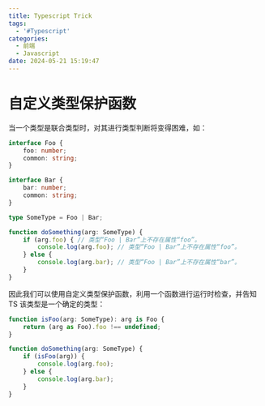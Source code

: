 ```yaml
---
title: Typescript Trick
tags:
  - '#Typescript'
categories:
  - 前端
  - Javascript
date: 2024-05-21 15:19:47
---
```

# 自定义类型保护函数

当一个类型是联合类型时，对其进行类型判断将变得困难，如：

```ts
interface Foo {
    foo: number;
    common: string;
}

interface Bar {
    bar: number;
    common: string;
}

type SomeType = Foo | Bar;

function doSomething(arg: SomeType) {
    if (arg.foo) { // 类型“Foo | Bar”上不存在属性“foo”。
        console.log(arg.foo); // 类型“Foo | Bar”上不存在属性“foo”。
    } else {
        console.log(arg.bar); // 类型“Foo | Bar”上不存在属性“bar”。
    }
}
```

因此我们可以使用自定义类型保护函数，利用一个函数进行运行时检查，并告知 TS 该类型是一个确定的类型：

```ts
function isFoo(arg: SomeType): arg is Foo {
    return (arg as Foo).foo !== undefined;
}

function doSomething(arg: SomeType) {
    if (isFoo(arg)) {
        console.log(arg.foo);
    } else {
        console.log(arg.bar);
    }
}
```